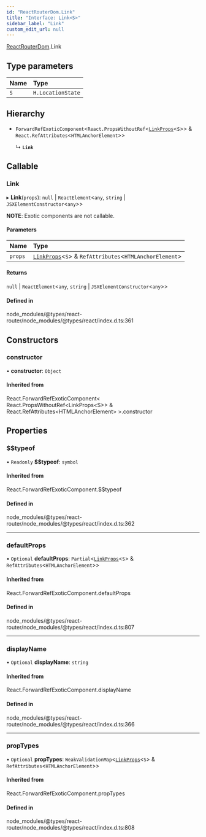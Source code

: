 ```yaml
---
id: "ReactRouterDom.Link"
title: "Interface: Link<S>"
sidebar_label: "Link"
custom_edit_url: null
---
```


[ReactRouterDom](../namespaces/ReactRouterDom.md).Link

## Type parameters

| Name | Type |
| :------ | :------ |
| `S` | `H.LocationState` |

## Hierarchy

- `ForwardRefExoticComponent`<`React.PropsWithoutRef`<[`LinkProps`](ReactRouterDom.LinkProps.md)<`S`\>\> & `React.RefAttributes`<`HTMLAnchorElement`\>\>

  ↳ **`Link`**

## Callable

### Link

▸ **Link**(`props`): ``null`` \| `ReactElement`<`any`, `string` \| `JSXElementConstructor`<`any`\>\>

**NOTE**: Exotic components are not callable.

#### Parameters

| Name | Type |
| :------ | :------ |
| `props` | [`LinkProps`](ReactRouterDom.LinkProps.md)<`S`\> & `RefAttributes`<`HTMLAnchorElement`\> |

#### Returns

``null`` \| `ReactElement`<`any`, `string` \| `JSXElementConstructor`<`any`\>\>

#### Defined in

node_modules/@types/react-router/node_modules/@types/react/index.d.ts:361

## Constructors

### constructor

• **constructor**: `Object`

#### Inherited from

React.ForwardRefExoticComponent<
        React.PropsWithoutRef<LinkProps<S\>\> & React.RefAttributes<HTMLAnchorElement\>
    \>.constructor

## Properties

### $$typeof

• `Readonly` **$$typeof**: `symbol`

#### Inherited from

React.ForwardRefExoticComponent.$$typeof

#### Defined in

node_modules/@types/react-router/node_modules/@types/react/index.d.ts:362

___

### defaultProps

• `Optional` **defaultProps**: `Partial`<[`LinkProps`](ReactRouterDom.LinkProps.md)<`S`\> & `RefAttributes`<`HTMLAnchorElement`\>\>

#### Inherited from

React.ForwardRefExoticComponent.defaultProps

#### Defined in

node_modules/@types/react-router/node_modules/@types/react/index.d.ts:807

___

### displayName

• `Optional` **displayName**: `string`

#### Inherited from

React.ForwardRefExoticComponent.displayName

#### Defined in

node_modules/@types/react-router/node_modules/@types/react/index.d.ts:366

___

### propTypes

• `Optional` **propTypes**: `WeakValidationMap`<[`LinkProps`](ReactRouterDom.LinkProps.md)<`S`\> & `RefAttributes`<`HTMLAnchorElement`\>\>

#### Inherited from

React.ForwardRefExoticComponent.propTypes

#### Defined in

node_modules/@types/react-router/node_modules/@types/react/index.d.ts:808
